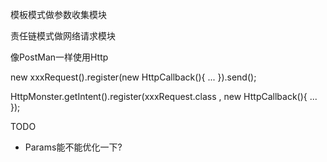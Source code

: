 模板模式做参数收集模块

责任链模式做网络请求模块

像PostMan一样使用Http

new xxxRequest().register(new HttpCallback(){
    ...
}).send();

HttpMonster.getIntent().register(xxxRequest.class , new HttpCallback(){
    ...
});



TODO
- Params能不能优化一下?






